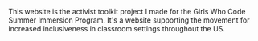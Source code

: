 This website is the activist toolkit project I made for the Girls Who Code Summer Immersion Program. It's a website supporting the movement for increased inclusiveness in classroom settings throughout the US. 
